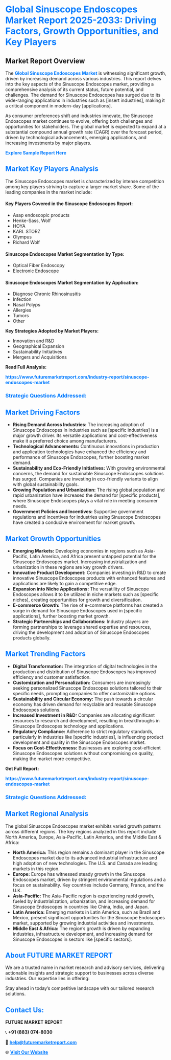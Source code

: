 <h1 style="color: #007BFF;">Global Sinuscope Endoscopes Market Report 2025-2033: Driving Factors, Growth Opportunities, and Key Players</h1>

<section id="overview">
<h2>Market Report Overview</h2>
<p>The <a href="https://www.futuremarketreport.com/industry-report/sinuscope-endoscopes-market" style="color: #007BFF; text-decoration: none;"><strong>Global Sinuscope Endoscopes Market</strong></a> is witnessing significant growth, driven by increasing demand across various industries. This report delves into the key aspects of the Sinuscope Endoscopes market, providing a comprehensive analysis of its current status, future potential, and challenges. The demand for Sinuscope Endoscopes has surged due to its wide-ranging applications in industries such as [insert industries], making it a critical component in modern-day [applications].</p>
<p>As consumer preferences shift and industries innovate, the Sinuscope Endoscopes market continues to evolve, offering both challenges and opportunities for stakeholders. The global market is expected to expand at a substantial compound annual growth rate (CAGR) over the forecast period, driven by technological advancements, emerging applications, and increasing investments by major players.</p>
</section>

<section id="overview">
<p><a href="https://www.futuremarketreport.com/request-sample/reportId=84859" style="color: #007BFF; text-decoration: none;"><strong>Explore Sample Report Here</strong></a></p>
</section>

<section id="key-players">
<h2 style="color: #007BFF;">Market Key Players Analysis</h2>
<p>The Sinuscope Endoscopes market is characterized by intense competition among key players striving to capture a larger market share. Some of the leading companies in the market include:</p>
<h4>Key Players Covered in the Sinuscope Endoscopes Report:</h4>
<ul><li>Asap endoscopic products</li><li>Henke-Sass, Wolf</li><li>HOYA</li><li>KARL STORZ</li><li>Olympus</li><li>Richard Wolf</li></ul>
<h4>Sinuscope Endoscopes Market Segmentation by Type:</h4>
<ul><li>Optical Fiber Endoscopy</li><li>Electronic Endoscope</li></ul>

<h4>Sinuscope Endoscopes Market Segmentation by Application:</h4>
<ul><li>Diagnose Chronic Rhinosinusitis</li><li>Infection</li><li>Nasal Polyps</li><li>Allergies</li><li>Tumors</li><li>Other</li></ul>
<p><strong>Key Strategies Adopted by Market Players:</strong></p>
<ul>
<li>Innovation and R&D</li>
<li>Geographical Expansion</li>
<li>Sustainability Initiatives</li>
<li>Mergers and Acquisitions</li>
</ul>
</section>

<section>
<p><strong>Read Full Analysis: </strong></p><a href="https://www.futuremarketreport.com/industry-report/sinuscope-endoscopes-market" style="color: #007BFF; text-decoration: none;"><strong>https://www.futuremarketreport.com/industry-report/sinuscope-endoscopes-market</strong></a>
<h3 style="color: #007BFF;">Strategic Questions Addressed:</h3>
</section>

<section id="driving-factors">
<h2 style="color: #007BFF;">Market Driving Factors</h2>
<ul>
<li><strong>Rising Demand Across Industries:</strong> The increasing adoption of Sinuscope Endoscopes in industries such as [specific industries] is a major growth driver. Its versatile applications and cost-effectiveness make it a preferred choice among manufacturers.</li>
<li><strong>Technological Advancements:</strong> Continuous innovations in production and application technologies have enhanced the efficiency and performance of Sinuscope Endoscopes, further boosting market demand.</li>
<li><strong>Sustainability and Eco-Friendly Initiatives:</strong> With growing environmental concerns, the demand for sustainable Sinuscope Endoscopes solutions has surged. Companies are investing in eco-friendly variants to align with global sustainability goals.</li>
<li><strong>Growing Population and Urbanization:</strong> The rising global population and rapid urbanization have increased the demand for [specific products], where Sinuscope Endoscopes plays a vital role in meeting consumer needs.</li>
<li><strong>Government Policies and Incentives:</strong> Supportive government regulations and incentives for industries using Sinuscope Endoscopes have created a conducive environment for market growth.</li>
</ul>
</section>

<section id="growth-opportunities">
<h2 style="color: #007BFF;">Market Growth Opportunities</h2>
<ul>
<li><strong>Emerging Markets:</strong> Developing economies in regions such as Asia-Pacific, Latin America, and Africa present untapped potential for the Sinuscope Endoscopes market. Increasing industrialization and urbanization in these regions are key growth drivers.</li>
<li><strong>Innovative Product Development:</strong> Companies investing in R&D to create innovative Sinuscope Endoscopes products with enhanced features and applications are likely to gain a competitive edge.</li>
<li><strong>Expansion into Niche Applications:</strong> The versatility of Sinuscope Endoscopes allows it to be utilized in niche markets such as [specific niches], creating opportunities for growth and diversification.</li>
<li><strong>E-commerce Growth:</strong> The rise of e-commerce platforms has created a surge in demand for Sinuscope Endoscopes used in [specific applications], further boosting market growth.</li>
<li><strong>Strategic Partnerships and Collaborations:</strong> Industry players are forming partnerships to leverage shared expertise and resources, driving the development and adoption of Sinuscope Endoscopes products globally.</li>
</ul>
</section>

<section id="trending-factors">
<h2 style="color: #007BFF;">Market Trending Factors</h2>
<ul>
<li><strong>Digital Transformation:</strong> The integration of digital technologies in the production and distribution of Sinuscope Endoscopes has improved efficiency and customer satisfaction.</li>
<li><strong>Customization and Personalization:</strong> Consumers are increasingly seeking personalized Sinuscope Endoscopes solutions tailored to their specific needs, prompting companies to offer customizable options.</li>
<li><strong>Sustainability and Circular Economy:</strong> The push towards a circular economy has driven demand for recyclable and reusable Sinuscope Endoscopes solutions.</li>
<li><strong>Increased Investment in R&D:</strong> Companies are allocating significant resources to research and development, resulting in breakthroughs in Sinuscope Endoscopes technology and applications.</li>
<li><strong>Regulatory Compliance:</strong> Adherence to strict regulatory standards, particularly in industries like [specific industries], is influencing product development and quality in the Sinuscope Endoscopes market.</li>
<li><strong>Focus on Cost-Effectiveness:</strong> Businesses are exploring cost-efficient Sinuscope Endoscopes solutions without compromising on quality, making the market more competitive.</li>
</ul>
</section>

<section>
<p><strong>Get Full Report: </strong></p><a href="https://www.futuremarketreport.com/industry-report/sinuscope-endoscopes-market" style="color: #007BFF; text-decoration: none;"><strong>https://www.futuremarketreport.com/industry-report/sinuscope-endoscopes-market</strong></a>
<h3 style="color: #007BFF;">Strategic Questions Addressed:</h3>
</section>


<section id="regional-analysis">
<h2 style="color: #007BFF;">Market Regional Analysis</h2>
<p>The global Sinuscope Endoscopes market exhibits varied growth patterns across different regions. The key regions analyzed in this report include North America, Europe, Asia-Pacific, Latin America, and the Middle East & Africa:</p>
<ul>
<li><strong>North America:</strong> This region remains a dominant player in the Sinuscope Endoscopes market due to its advanced industrial infrastructure and high adoption of new technologies. The U.S. and Canada are leading markets in this region.</li>
<li><strong>Europe:</strong> Europe has witnessed steady growth in the Sinuscope Endoscopes market, driven by stringent environmental regulations and a focus on sustainability. Key countries include Germany, France, and the U.K.</li>
<li><strong>Asia-Pacific:</strong> The Asia-Pacific region is experiencing rapid growth, fueled by industrialization, urbanization, and increasing demand for Sinuscope Endoscopes in countries like China, India, and Japan.</li>
<li><strong>Latin America:</strong> Emerging markets in Latin America, such as Brazil and Mexico, present significant opportunities for the Sinuscope Endoscopes market, supported by growing industrial activities and investments.</li>
<li><strong>Middle East & Africa:</strong> The region’s growth is driven by expanding industries, infrastructure development, and increasing demand for Sinuscope Endoscopes in sectors like [specific sectors].</li>
</ul>
</section>

<footer>
<h2 style="color: #007BFF;">About FUTURE MARKET REPORT</h2>
<p>We are a trusted name in market research and advisory services, delivering actionable insights and strategic support to businesses across diverse industries. Our expertise lies in offering:</p>

<p>Stay ahead in today’s competitive landscape with our tailored research solutions.</p>

<h2 style="color: #007BFF;">Contact Us:</h2>
<p><strong>FUTURE MARKET REPORT</strong></p>
<p>📞 <strong>+91 (883) 074-8030</strong></p>
<p>📧 <strong><a href="mailto:help@futuremarketreport.com" style="color: #007BFF;">help@futuremarketreport.com</a></strong></p>
<p>🌐 <strong><a href="https://www.futuremarketreport.com/" style="color: #007BFF;">Visit Our Website</a></strong></p>
</footer>